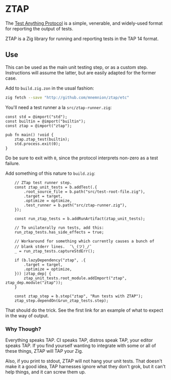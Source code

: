 # ZTAP

The [Test Anything Protocol](https://testanything.org/) is a simple,
venerable, and widely-used format for reporting the output of tests.

ZTAP is a Zig library for running and reporting tests in the TAP 14
format.

## Use

This can be used as the main unit testing step, or as a custom step.
Instructions will assume the latter, but are easily adapted for the
former case.

Add to `build.zig.zon` in the usual fashion:

```sh
zig fetch --save "http://github.com/mnemnion/ztap/etc"
```
You'll need a test runner a la `src/ztap-runner.zig`:

```zig
const std = @import("std");
const builtin = @import("builtin");
const ztap = @import("ztap");

pub fn main() !void {
    ztap.ztap_test(builtin);
    std.process.exit(0);
}
```
Do be sure to exit with `0`, since the protocol interprets non-zero as
a test failure.

Add something of this nature to `build.zig`:

```zig
    // ZTap test runner step.
    const ztap_unit_tests = b.addTest(.{
        .root_source_file = b.path("src/test-root-file.zig"),
        .target = target,
        .optimize = optimize,
        .test_runner = b.path("src/ztap-runner.zig"),
    });

    const run_ztap_tests = b.addRunArtifact(ztap_unit_tests);

    // To unilaterally run tests, add this:
    run_ztap_tests.has_side_effects = true;

    // Workaround for something which currently causes a bunch of
    // blank stderr lines.  ¯\_(ツ)_/¯
    _ = run_ztap_tests.captureStdErr();

    if (b.lazyDependency("ztap", .{
        .target = target,
        .optimize = optimize,
    })) |ztap_dep| {
        ztap_unit_tests.root_module.addImport("ztap", ztap_dep.module("ztap"));
    }

    const ztap_step = b.step("ztap", "Run tests with ZTAP");
    ztap_step.dependOn(&run_ztap_tests.step);
```
That should do the trick.  See the first link for an example of what to
expect in the way of output.

### Why Though?

Everything speaks TAP.  CI speaks TAP, distros speak TAP, your editor
speaks TAP.  If you find yourself wanting to integrate with some or all
of these things, ZTAP will TAP your Zig.

Also, if you print to stdout, ZTAP will not hang your unit tests.  That
doesn't make it a good idea, TAP harnesses ignore what they don't grok,
but it can't help things, and it can screw them up.

